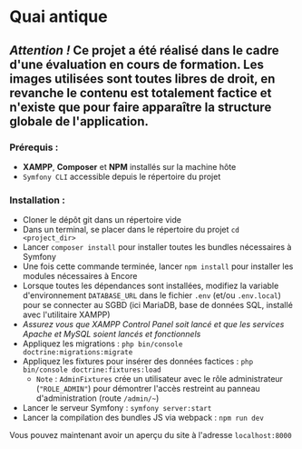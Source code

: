 # Quai antique
## *Attention !* Ce projet a été réalisé dans le cadre d'une évaluation en cours de formation. Les images utilisées sont toutes libres de droit, en revanche le contenu est totalement factice et n'existe que pour faire apparaître la structure globale de l'application.

### Prérequis :
- **XAMPP**, **Composer** et **NPM** installés sur la machine hôte
- `Symfony CLI` accessible depuis le répertoire du projet

### Installation :
- Cloner le dépôt git dans un répertoire vide
- Dans un terminal, se placer dans le répertoire du projet `cd <project_dir>`
- Lancer `composer install` pour installer toutes les bundles nécessaires à Symfony
- Une fois cette commande terminée, lancer `npm install` pour installer les modules nécessaires à Encore
- Lorsque toutes les dépendances sont installées, modifiez la variable d'environnement `DATABASE_URL` dans le fichier `.env` (et/ou `.env.local`) pour se connecter au SGBD (ici MariaDB, base de données SQL, installé avec l'utilitaire XAMPP)
- *Assurez vous que XAMPP Control Panel soit lancé et que les services Apache et MySQL soient lancés et fonctionnels*
- Appliquez les migrations : `php bin/console doctrine:migrations:migrate`
- Appliquez les fixtures pour insérer des données factices : `php bin/console doctrine:fixtures:load`
  - `Note` : `AdminFixtures` crée un utilisateur avec le rôle administrateur (`"ROLE_ADMIN"`) pour démontrer l'accès restreint au panneau d'administration (route `/admin/~`)
- Lancer le serveur Symfony : `symfony server:start`
- Lancer la compilation des bundles JS via webpack : `npm run dev`

Vous pouvez maintenant avoir un aperçu du site à l'adresse `localhost:8000`

